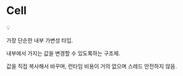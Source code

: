 # Cell

<aside>
💡

가장 단순한 내부 가변성 타입.

내부에서 가지는 값을 변경할 수 있도록하는 구조체.

값을 직접 복사해서 바꾸며, 런타임 비용이 거의 없으며 스레드 안전하지 않음.

</aside>